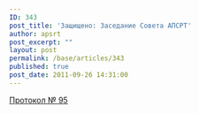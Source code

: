 ```yaml
---
ID: 343
post_title: 'Защищено: Заседание Совета АПСРТ'
author: apsrt
post_excerpt: ""
layout: post
permalink: /base/articles/343
published: true
post_date: 2011-09-26 14:31:00
---
```

<a href="http://www.apsrt.ru/docs/pr-95.doc">Протокол № 95</a>